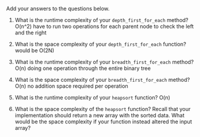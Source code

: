 Add your answers to the questions below.

1. What is the runtime complexity of your `depth_first_for_each` method?
O(n^2) have to run two operations for each parent node to check the left and the right
2. What is the space complexity of your `depth_first_for_each` function?
    would be O(2N)

3. What is the runtime complexity of your `breadth_first_for_each` method?
    O(n) doing one operation through the entire binary tree

4. What is the space complexity of your `breadth_first_for_each` method?
    O(n) no addition space required per operation

5. What is the runtime complexity of your `heapsort` function?
    O(n) 


6. What is the space complexity of the `heapsort` function? Recall that your implementation should return a new array with the sorted data. What would be the space complexity if your function instead altered the input array?